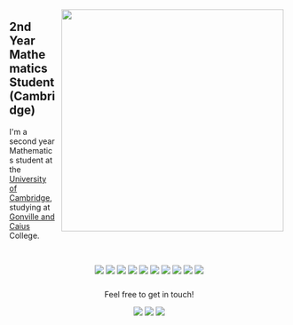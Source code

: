 <img align='right' src="https://ak2316.user.srcf.net/images/profileptolemy.png" width=400 style="margin: 10px;" /> 

## 2nd Year Mathematics Student (Cambridge)

I'm a second year Mathematics student at the [University of Cambridge](https://www.cam.ac.uk/), studying at [Gonville and Caius](https://www.cai.cam.ac.uk/) College. 

<br>
<p style="text-align: center;">
  <a href="https://www.latex-project.org/"><img src="https://img.shields.io/badge/LaTeX-%23008080.svg?&style=for-the-badge&logo=latex&logoColor=FFFFFF"/></a>
    <a href="https://www.rust-lang.org/"><img src="https://img.shields.io/badge/Rust-%23000000.svg?&style=for-the-badge&logo=rust&logoColor=FFFFFF"/></a>
  <a href="https://nodejs.org/en/"><img src="https://img.shields.io/badge/JavaScript-%23F7DF1E.svg?&style=for-the-badge&logo=javascript&logoColor=000000"/></a>
  <a href="https://www.python.org/"><img src="https://img.shields.io/badge/Python-%233776AB.svg?&style=for-the-badge&logo=python&logoColor=FFFFFF"/></a>
  <a href="https://isocpp.org/"><img src="https://img.shields.io/badge/C++-%2300599C.svg?&style=for-the-badge&logo=cplusplus&logoColor=FFFFFF"/></a>
  <a href="https://reactjs.org/"><img src="https://img.shields.io/badge/React-%230088CC.svg?&style=for-the-badge&logo=react&logoColor=FFFFFF"/></a>
  <a href="https://jekyllrb.com/"><img src="https://img.shields.io/badge/Jekyll-%23CC0000.svg?&style=for-the-badge&logo=jekyll&logoColor=FFFFFF"/></a>
  <a href="https://developer.nvidia.com/about-cuda"><img src="https://img.shields.io/badge/CUDA-%2376B900.svg?&style=for-the-badge&logo=nvidia&logoColor=FFFFFF"/></a>
  <a href="https://www.open-mpi.org/"><img src="https://img.shields.io/badge/OpenMPI-%23FD5750.svg?&style=for-the-badge&logo=serverless&logoColor=FFFFFF"/></a>
    <a href="https://qiskit.org/"><img src="https://img.shields.io/badge/Quantum%20Computation-%236929C4.svg?&style=for-the-badge&logo=qiskit&logoColor=FFFFFF"/></a>
</p>

<p style="text-align: center; margin-top: 25px;">
    Feel free to get in touch!
</p>
<p style="text-align: center;">
    <a href="https://www.linkedin.com/in/adamkelly2201/"><img src="https://img.shields.io/badge/linkedin-%230077B5.svg?&style=for-the-badge&logo=linkedin&logoColor=white"/></a>
    <a href="https://twitter.com/adamkelly2201"><img src="https://img.shields.io/badge/twitter-%230077B5.svg?&style=for-the-badge&logo=twitter&logoColor=white&color=00acee"/></a>
    <a href="mailto:ak2316@srcf.net"><img src="https://img.shields.io/badge/Email%20-%2300599C.svg?&style=for-the-badge&logoColor=white&color=EA4335&logo=gmail"/></a>
</p>
